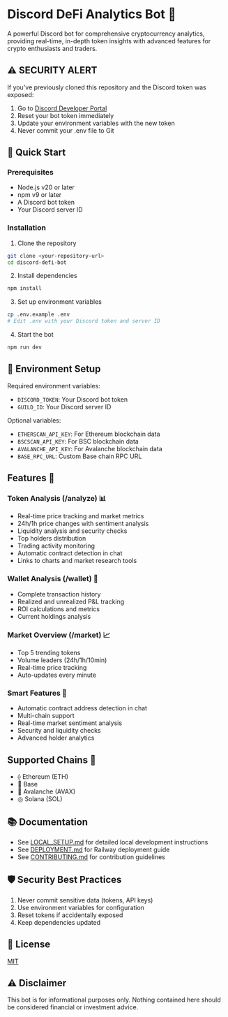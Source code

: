 # Discord DeFi Analytics Bot 🤖

A powerful Discord bot for comprehensive cryptocurrency analytics, providing real-time, in-depth token insights with advanced features for crypto enthusiasts and traders.

## ⚠️ SECURITY ALERT
If you've previously cloned this repository and the Discord token was exposed:
1. Go to [Discord Developer Portal](https://discord.com/developers/applications)
2. Reset your bot token immediately
3. Update your environment variables with the new token
4. Never commit your .env file to Git

## 🚀 Quick Start

### Prerequisites
- Node.js v20 or later
- npm v9 or later
- A Discord bot token
- Your Discord server ID

### Installation
1. Clone the repository
```bash
git clone <your-repository-url>
cd discord-defi-bot
```

2. Install dependencies
```bash
npm install
```

3. Set up environment variables
```bash
cp .env.example .env
# Edit .env with your Discord token and server ID
```

4. Start the bot
```bash
npm run dev
```

## 🔐 Environment Setup
Required environment variables:
- `DISCORD_TOKEN`: Your Discord bot token
- `GUILD_ID`: Your Discord server ID

Optional variables:
- `ETHERSCAN_API_KEY`: For Ethereum blockchain data
- `BSCSCAN_API_KEY`: For BSC blockchain data
- `AVALANCHE_API_KEY`: For Avalanche blockchain data
- `BASE_RPC_URL`: Custom Base chain RPC URL


## Features 🌟

### Token Analysis (/analyze) 📊
- Real-time price tracking and market metrics
- 24h/1h price changes with sentiment analysis
- Liquidity analysis and security checks
- Top holders distribution
- Trading activity monitoring
- Automatic contract detection in chat
- Links to charts and market research tools

### Wallet Analysis (/wallet) 💼
- Complete transaction history
- Realized and unrealized P&L tracking
- ROI calculations and metrics
- Current holdings analysis

### Market Overview (/market) 📈
- Top 5 trending tokens
- Volume leaders (24h/1h/10min)
- Real-time price tracking
- Auto-updates every minute

### Smart Features 🧠
- Automatic contract address detection in chat
- Multi-chain support
- Real-time market sentiment analysis
- Security and liquidity checks
- Advanced holder analytics

## Supported Chains 🔗
- ⟠ Ethereum (ETH)
- 🔷 Base
- 🔺 Avalanche (AVAX)
- ◎ Solana (SOL)

## 📚 Documentation
- See [LOCAL_SETUP.md](LOCAL_SETUP.md) for detailed local development instructions
- See [DEPLOYMENT.md](DEPLOYMENT.md) for Railway deployment guide
- See [CONTRIBUTING.md](CONTRIBUTING.md) for contribution guidelines

## 🛡️ Security Best Practices
1. Never commit sensitive data (tokens, API keys)
2. Use environment variables for configuration
3. Reset tokens if accidentally exposed
4. Keep dependencies updated

## 📝 License
[MIT](LICENSE)

## ⚠️ Disclaimer
This bot is for informational purposes only. Nothing contained here should be considered financial or investment advice.